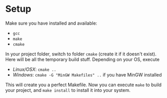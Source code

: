 # Setup

Make sure you have installed and available:
- `gcc`
- `make`
- `cmake`

In your project folder, switch to folder `cmake` (create it if it doesn't exist). Here will be all the temporary build stuff.
Depending on your OS, execute
- *Linux/OSX*: `cmake ..`
- *Windows*: `cmake -G "MinGW Makefiles" ..` if you have MinGW installed

This will create you a perfect Makefile.
Now you can execute `make` to build your project, and `make install` to install it into your system.
